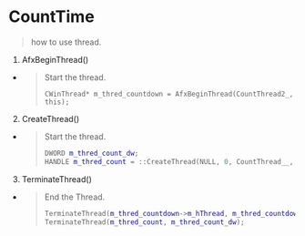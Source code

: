 # CountTime

> how to use thread.

1. AfxBeginThread()

* > Start the thread.
  >
  > `CWinThread* m_thred_countdown = AfxBeginThread(CountThread2_, this);`

2. CreateThread()

* > Start the thread.
  >
  > ```c++
  > DWORD m_thred_count_dw;
  > HANDLE m_thred_count = ::CreateThread(NULL, 0, CountThread__, (LPVOID)this, 0, &m_thred_count_dw);
  > ```

3. TerminateThread()

* > End the Thread.
  >
  > ``` c++
  > TerminateThread(m_thred_countdown->m_hThread, m_thred_countdown->m_nThreadID);
  > TerminateThread(m_thred_count, m_thred_count_dw);
  > ```
